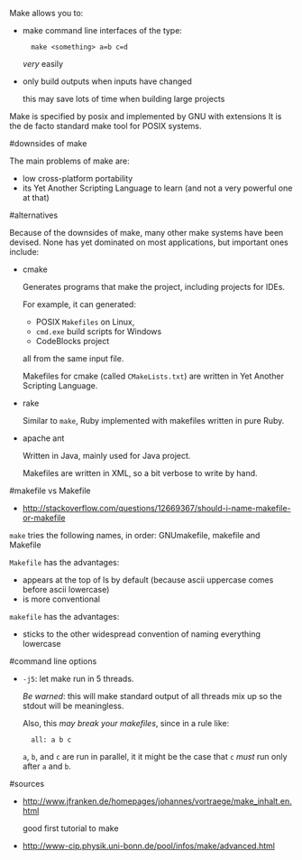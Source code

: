 Make allows you to:

- make command line interfaces of the type:

        make <something> a=b c=d

    *very* easily

- only build outputs when inputs have changed

    this may save lots of time when building large projects

Make is specified by posix and implemented by GNU with extensions
It is the de facto standard make tool for POSIX systems.

#downsides of make

The main problems of make are:

- low cross-platform portability
- its Yet Another Scripting Language to learn (and not a very powerful one at that)

#alternatives

Because of the downsides of make, many other make systems have been devised.
None has yet dominated on most applications, but important ones include:

- cmake

    Generates programs that make the project, including projects for IDEs.

    For example, it can generated:

    - POSIX `Makefiles` on Linux,
    - `cmd.exe` build scripts for Windows
    - CodeBlocks project

    all from the same input file.

    Makefiles for cmake (called `CMakeLists.txt`) are written in Yet Another Scripting Language.

- rake

    Similar to `make`, Ruby implemented with makefiles written in pure Ruby.

- apache ant

    Written in Java, mainly used for Java project.

    Makefiles are written in XML, so a bit verbose to write by hand.

#makefile vs Makefile

- <http://stackoverflow.com/questions/12669367/should-i-name-makefile-or-makefile>

`make` tries the following names, in order: GNUmakefile, makefile and Makefile

`Makefile` has the advantages:

- appears at the top of ls by default (because ascii uppercase comes before ascii lowercase)
- is more conventional

`makefile` has the advantages:

- sticks to the other widespread convention of naming everything lowercase

#command line options

- `-j5`: let make run in 5 threads.

    *Be warned*: this will make standard output of all threads mix up so the stdout will be meaningless.

    Also, this *may break your makefiles*, since in a rule like:

        all: a b c

    `a`, `b`, and `c` are run in parallel, it it might be the case that
    `c` *must* run only after `a` and `b`.

#sources

- <http://www.jfranken.de/homepages/johannes/vortraege/make_inhalt.en.html>

    good first tutorial to make

- <http://www-cip.physik.uni-bonn.de/pool/infos/make/advanced.html>
